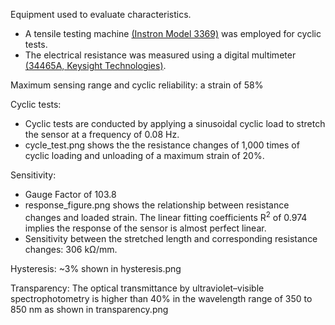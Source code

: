 Equipment used to evaluate characteristics.

- A tensile testing machine [(Instron Model 3369)](https://www.instron.us/products/testing-systems/universal-testing-systems/electromechanical/3300/3360-dual-column) was employed for cyclic tests.
- The electrical resistance was measured using a digital multimeter [(34465A, Keysight Technologies)](https://www.keysight.com/en/pdx-2891457-pn-34465A/digital-multimeter-6-digit-truevolt-dmm?cc=AU&lc=eng).


Maximum sensing range and cyclic reliability: a strain of 58%

Cyclic tests:
- Cyclic tests are conducted by applying a sinusoidal cyclic load to stretch the sensor at a frequency of 0.08 Hz. 
- cycle_test.png shows the the resistance changes of 1,000 times of cyclic loading and unloading of a maximum strain of 20%.

Sensitivity: 
- Gauge Factor of 103.8
- response_figure.png shows the relationship between resistance changes and loaded strain. The linear fitting coefficients R<sup>2</sup> of 0.974 implies the response of the sensor is almost perfect linear.
- Sensitivity between the stretched length and corresponding resistance changes: 306 kΩ/mm.

Hysteresis: ~3% shown in hysteresis.png

Transparency: The optical transmittance by ultraviolet–visible spectrophotometry is higher than 40% in the wavelength range of 350 to 850 nm as shown in transparency.png
